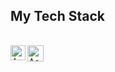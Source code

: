 
## My Tech Stack

<table>

</table>



  <a href="https://www.linkedin.com/in/mohammad-ashiqur-rahman-095a5b17a/">
    <img align="left" alt="Ashiqur Rahman | Linkedin" width="24px" src="https://github.com/TheDudeThatCode/TheDudeThatCode/blob/master/Assets/Linkedin.svg" />
  </a>
  <a href="mailto:rahman.tuc@gmail.com">
    <img align="left" alt="Ashiqur Russel | Gmail" width="26px" src="https://github.com/TheDudeThatCode/TheDudeThatCode/blob/master/Assets/Gmail.svg" />
  </a>
  
<br>


<br><br><br><br>

